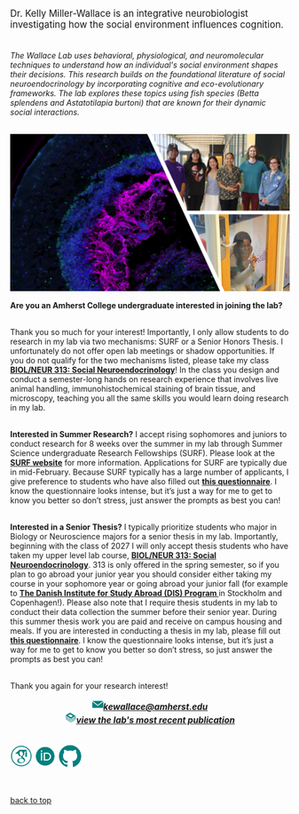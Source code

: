 <body>
		
<div class="container">
<div class="blurb">
<p style="text-align:left;font-size:120%">Dr. Kelly Miller-Wallace is an integrative neurobiologist investigating how the social environment influences cognition. <br><br>
	
<i>The Wallace Lab uses behavioral, physiological, and neuromolecular techniques to understand how an individual's social environment shapes their decisions. This research builds on the foundational literature of social neuroendocrinology by incorporating cognitive and eco-evolutionary frameworks. The lab explores these topics using fish species (Betta splendens and Astatotilapia burtoni) that are known for their dynamic social interactions. <br><br></i>

<p><center><img src="/images/lab_photo_collage_2025.JPG" width="1400"> </center></p>

<b>Are you an Amherst College undergraduate interested in joining the lab?</b> <br><br>


Thank you so much for your interest! Importantly, I only allow students to do research in my lab via two mechanisms: SURF or a Senior Honors Thesis. I unfortunately do not offer open lab meetings or shadow opportunities. If you do not qualify for the two mechanisms listed, please take my class <a href="https://www.amherst.edu/academiclife/departments/courses/2324S/BIOL/BIOL-313-2324S"><b>BIOL/NEUR 313: Social Neuroendocrinology</b></a>! In the class you design and conduct a semester-long hands on research experience that involves live animal handling, immunohistochemical staining of brain tissue, and microscopy, teaching you all the same skills you would learn doing research in my lab.<br><br>

<b>Interested in Summer Research?</b> I accept rising sophomores and juniors to conduct research for 8 weeks over the summer in my lab through Summer Science undergraduate Research Fellowships (SURF). Please look at the <a href="https://www.amherst.edu/academiclife/student-faculty-research/surf-program"><b>SURF website</b></a> for more information. Applications for SURF are typically due in mid-February. Because SURF typically has a large number of applicants, I give preference to students who have also filled out <a href="https://kellyjwallace.github.io/images/Wallace_Lab_Questionnaire.pdf"><b>this questionnaire</b></a>. I know the questionnaire looks intense, but it’s just a way for me to get to know you better so don’t stress,  just answer the prompts as best you can!<br><br>

<b>Interested in a Senior Thesis?</b> I typically prioritize students who major in Biology or Neuroscience majors for a senior thesis in my lab. Importantly, beginning with the class of 2027 I will only accept thesis students who have taken my upper level lab course, <a href="https://www.amherst.edu/academiclife/departments/courses/2324S/BIOL/BIOL-313-2324S"><b>BIOL/NEUR 313: Social Neuroendocrinology</b></a>. 313 is only offered in the spring semester, so if you plan to go abroad your junior year you should consider either taking my course in your sophomore year or going abroad your junior fall (for example to <a href="https://disabroad.org/academic-programs/"><b>The Danish Institute for Study Abroad (DIS) Program </b></a> in Stockholm and Copenhagen!). Please also note that I require thesis students in my lab to conduct their data collection the summer before their senior year. During this summer thesis work you are paid and receive on campus housing and meals. If you are interested in conducting a thesis in my lab, please fill out <a href="https://kellyjwallace.github.io/images/Wallace_Lab_Questionnaire.pdf"><b>this questionnaire</b></a>. I know the questionnaire looks intense, but it’s just a way for me to get to know you better so don’t stress, so just answer the prompts as best you can!<br><br>

Thank you again for your research interest!



</p> 
	
<p style="text-align:center;font-size:110%">
<img src="/images/social_media_icons/gmail.png" width="20" height="20"><a href="mailto:kewallace@amherst.edu"><i><b>kewallace@amherst.edu</b></i></a><br>
	<img src="/images/social_media_icons/book.png" width="20" height="20"><a href="https://doi.org/10.59390/AFSC6949"><i><b>view the lab's most recent publication</b></i></a><br><br>
	
<a href="https://scholar.google.com/citations?user=y8kYZGAAAAAJ&hl=en&oi=ao"> <img src="/images/social_media_icons/googlescholar.png" width="40" height="40"></a>
<a href="https://orcid.org/0000-0002-2361-1213"> <img src="/images/social_media_icons/orcid.png" width="40" height="40"></a>
<a href="https://github.com/kellyjwallace/"> <img src="/images/social_media_icons/github.png" width="40" height="40"></a>
	
<br><br><a href="../">back to top</a>
